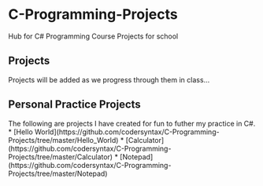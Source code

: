# C-Programming-Projects
Hub for C# Programming Course Projects for school

<h2>Projects</h2>
Projects will be added as we progress through them in class...


<h2>Personal Practice Projects</h3>
The following are projects I have created for fun to futher my practice in C#.
* [Hello World](https://github.com/codersyntax/C-Programming-Projects/tree/master/Hello_World)
* [Calculator](https://github.com/codersyntax/C-Programming-Projects/tree/master/Calculator)
* [Notepad](https://github.com/codersyntax/C-Programming-Projects/tree/master/Notepad)